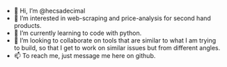 - 👋 Hi, I’m @hecsadecimal
- 👀 I’m interested in web-scraping and price-analysis for second hand products.
- 🌱 I’m currently learning to code with python.
- 💞️ I’m looking to collaborate on tools that are similar to what I am trying to
     build, so that I get to work on similar issues but from different angles.
- 📫 To reach me, just message me here on github.

<!---
hecsadecimal/hecsadecimal is a ✨ special ✨ repository because its `README.md` (this file) appears on your GitHub profile.
You can click the Preview link to take a look at your changes.
--->
